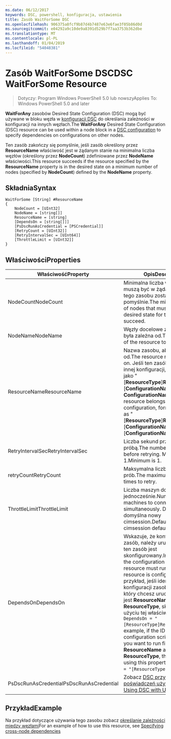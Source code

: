 ```yaml
---
ms.date: 06/12/2017
keywords: DSC, powershell, konfiguracja, ustawienia
title: Zasób WaitForSome DSC
ms.openlocfilehash: 906375a8fcf9b87d4b7487e63e6fae3f05b86d0d
ms.sourcegitcommit: e04292a9c10de9a8391d529b7f7aa3753b362dbe
ms.translationtype: MT
ms.contentlocale: pl-PL
ms.lasthandoff: 01/04/2019
ms.locfileid: "54048381"
---
```

# <a name="dsc-waitforsome-resource"></a><span data-ttu-id="43912-103">Zasób WaitForSome DSC</span><span class="sxs-lookup"><span data-stu-id="43912-103">DSC WaitForSome Resource</span></span>

> <span data-ttu-id="43912-104">Dotyczy: Program Windows PowerShell 5.0 lub nowszy</span><span class="sxs-lookup"><span data-stu-id="43912-104">Applies To: Windows PowerShell 5.0 and later</span></span>

<span data-ttu-id="43912-105">**WaitForAny** zasobów Desired State Configuration (DSC) mogą być używane w bloku węzła w [konfiguracji DSC](../../../configurations/configurations.md) do określania zależności w konfiguracji na innych węzłach.</span><span class="sxs-lookup"><span data-stu-id="43912-105">The **WaitForAny** Desired State Configuration (DSC) resource can be used within a node block in a [DSC configuration](../../../configurations/configurations.md) to specify dependencies on configurations on other nodes.</span></span>

<span data-ttu-id="43912-106">Ten zasób zakończy się pomyślnie, jeśli zasób określony przez **ResourceName** właściwość jest w żądanym stanie na minimalna liczba węzłów (określony przez **NodeCount**) zdefiniowane przez **NodeName**  właściwości.</span><span class="sxs-lookup"><span data-stu-id="43912-106">This resource succeeds if the resource specified by the **ResourceName** property is in the desired state on a minimum number of nodes (specified by **NodeCount**) defined by the **NodeName** property.</span></span>


## <a name="syntax"></a><span data-ttu-id="43912-107">Składnia</span><span class="sxs-lookup"><span data-stu-id="43912-107">Syntax</span></span>

```
WaitForSome [String] #ResourceName
{
    NodeCount = [UInt32]
    NodeName = [string[]]
    ResourceName = [string]
    [DependsOn = [string[]]]
    [PsDscRunAsCredential = [PSCredential]]
    [RetryCount = [UInt32]]
    [RetryIntervalSec = [UInt64]]
    [ThrottleLimit = [UInt32]]
}
```

## <a name="properties"></a><span data-ttu-id="43912-108">Właściwości</span><span class="sxs-lookup"><span data-stu-id="43912-108">Properties</span></span>

|  <span data-ttu-id="43912-109">Właściwość</span><span class="sxs-lookup"><span data-stu-id="43912-109">Property</span></span>  |  <span data-ttu-id="43912-110">Opis</span><span class="sxs-lookup"><span data-stu-id="43912-110">Description</span></span>   |
|---|---|
| <span data-ttu-id="43912-111">NodeCount</span><span class="sxs-lookup"><span data-stu-id="43912-111">NodeCount</span></span>| <span data-ttu-id="43912-112">Minimalna liczba węzłów, które muszą być w żądanym stanie dla tego zasobu została wykonana pomyślnie.</span><span class="sxs-lookup"><span data-stu-id="43912-112">The minimum number of nodes that must be in the desired state for this resource to succeed.</span></span>|
| <span data-ttu-id="43912-113">NodeName</span><span class="sxs-lookup"><span data-stu-id="43912-113">NodeName</span></span>| <span data-ttu-id="43912-114">Węzły docelowe zasobu, aby była zależna od.</span><span class="sxs-lookup"><span data-stu-id="43912-114">The target nodes of the resource to depend on.</span></span>|
| <span data-ttu-id="43912-115">ResourceName</span><span class="sxs-lookup"><span data-stu-id="43912-115">ResourceName</span></span>| <span data-ttu-id="43912-116">Nazwa zasobu, aby była zależna od.</span><span class="sxs-lookup"><span data-stu-id="43912-116">The resource name to depend on.</span></span> <span data-ttu-id="43912-117">Jeśli ten zasób należy do innej konfiguracji, format nazwy jako "[__ResourceType__]__ResourceName__:: [__ConfigurationName__]:: [ __ConfigurationName__] "</span><span class="sxs-lookup"><span data-stu-id="43912-117">If this resource belongs to a different configuration, format the name as "[__ResourceType__]__ResourceName__::[__ConfigurationName__]::[__ConfigurationName__]"</span></span>|
| <span data-ttu-id="43912-118">RetryIntervalSec</span><span class="sxs-lookup"><span data-stu-id="43912-118">RetryIntervalSec</span></span>| <span data-ttu-id="43912-119">Liczba sekund przed ponowną próbą.</span><span class="sxs-lookup"><span data-stu-id="43912-119">The number of seconds before retrying.</span></span> <span data-ttu-id="43912-120">Minimalny to 1.</span><span class="sxs-lookup"><span data-stu-id="43912-120">Minimum is 1.</span></span>|
| <span data-ttu-id="43912-121">retryCount</span><span class="sxs-lookup"><span data-stu-id="43912-121">RetryCount</span></span>| <span data-ttu-id="43912-122">Maksymalna liczba ponownych prób.</span><span class="sxs-lookup"><span data-stu-id="43912-122">The maximum number of times to retry.</span></span>|
| <span data-ttu-id="43912-123">ThrottleLimit</span><span class="sxs-lookup"><span data-stu-id="43912-123">ThrottleLimit</span></span>| <span data-ttu-id="43912-124">Liczba maszyn do łączenia z jednocześnie.</span><span class="sxs-lookup"><span data-stu-id="43912-124">Number of machines to connect simultaneously.</span></span> <span data-ttu-id="43912-125">Domyślną jest domyślna nowy cimsession.</span><span class="sxs-lookup"><span data-stu-id="43912-125">Default is new-cimsession default.</span></span>|
| <span data-ttu-id="43912-126">DependsOn</span><span class="sxs-lookup"><span data-stu-id="43912-126">DependsOn</span></span> | <span data-ttu-id="43912-127">Wskazuje, że konfiguracji inny zasób, należy uruchomić przed ten zasób jest skonfigurowany.</span><span class="sxs-lookup"><span data-stu-id="43912-127">Indicates that the configuration of another resource must run before this resource is configured.</span></span> <span data-ttu-id="43912-128">Na przykład, jeśli identyfikator konfiguracji zasobu skryptu Blok, który chcesz uruchomić najpierw jest __ResourceName__ a jej typ jest __ResourceType__, składnia przy użyciu tej właściwości jest `DependsOn = "[ResourceType]ResourceName"`.</span><span class="sxs-lookup"><span data-stu-id="43912-128">For example, if the ID of the resource configuration script block that you want to run first is __ResourceName__ and its type is __ResourceType__, the syntax for using this property is `DependsOn = "[ResourceType]ResourceName"`.</span></span>|
| <span data-ttu-id="43912-129">PsDscRunAsCredential</span><span class="sxs-lookup"><span data-stu-id="43912-129">PsDscRunAsCredential</span></span> | <span data-ttu-id="43912-130">Zobacz [DSC przy użyciu poświadczeń użytkownika](https://docs.microsoft.com/powershell/dsc/runasuser)</span><span class="sxs-lookup"><span data-stu-id="43912-130">See [Using DSC with User Credentials](https://docs.microsoft.com/powershell/dsc/runasuser)</span></span> |

## <a name="example"></a><span data-ttu-id="43912-131">Przykład</span><span class="sxs-lookup"><span data-stu-id="43912-131">Example</span></span>

<span data-ttu-id="43912-132">Na przykład dotyczące używania tego zasobu zobacz [określanie zależności między węzłami](../../../configurations/crossNodeDependencies.md)</span><span class="sxs-lookup"><span data-stu-id="43912-132">For an example of how to use this resource, see [Specifying cross-node dependencies](../../../configurations/crossNodeDependencies.md)</span></span>

